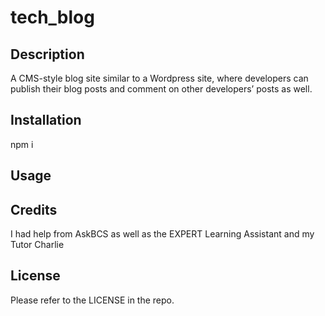 # tech_blog

## Description
A CMS-style blog site similar to a Wordpress site, where developers can publish their blog posts and comment on other developers’ posts as well.

## Installation

npm i

## Usage


## Credits

I had help from AskBCS as well as the EXPERT Learning Assistant and my Tutor Charlie

## License

Please refer to the LICENSE in the repo.


